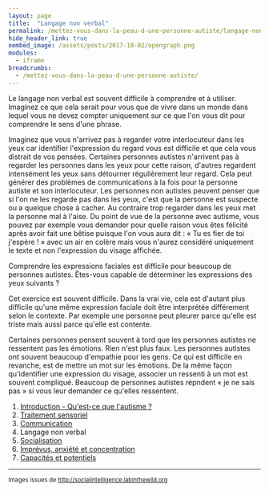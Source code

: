 ```yaml
---
layout: page
title:  "Langage non verbal"
permalink: /mettez-vous-dans-la-peau-d-une-personne-autiste/langage-non-verbal
hide_header_link: true
oembed_image: /assets/posts/2017-10-02/opengraph.png
modules:
  - iframe
breadcrumbs:
  - /mettez-vous-dans-la-peau-d-une-personne-autiste/
---
```


Le langage non verbal est souvent difficile à comprendre et à utiliser.
Imaginez ce que cela serait pour vous que de vivre dans un monde dans lequel vous ne devez compter uniquement sur ce que l'on vous dit pour comprendre le sens d'une phrase.

Imaginez que vous n'arrivez pas à regarder votre interlocuteur dans les yeux car identifier l'expression du regard vous est difficile et que cela vous distrait de vos pensées.
Certaines personnes autistes n'arrivent pas à regarder les personnes dans les yeux pour cette raison, d'autres regardent intensément les yeux sans détourner régulièrement leur regard. 
Cela peut générer des problèmes de communications à la fois pour la personne autiste et son interlocuteur.
Les personnes non autistes peuvent penser que si l'on ne les regarde pas dans les yeux, c'est que la personne est suspecte ou a quelque chose à cacher.
Au contraire trop regarder dans les yeux met la personne mal à l'aise.
Du point de vue de la personne avec autisme,
 vous pouvez par exemple vous demander pour quelle raison vous êtes félicité après avoir fait une bêtise puisque l'on vous aura dit&nbsp;: «&nbsp;Tu es fier de toi j'espère !&nbsp;» avec
un air en colère mais vous n'aurez considéré uniquement le texte et non l'expression du visage affichée.

Comprendre les expressions faciales est difficile pour beaucoup de personnes autistes.
Êtes-vous capable de déterminer les expressions des yeux suivants&nbsp;?
<!-- test des visages -->
<div class="center">
<amp-iframe width="700" height="1050" sandbox="allow-scripts" src="/html/eyes.html" scrolling="no">
 <amp-img layout="fill" src="{{ site.amp_img_cache_url }}/html/eyes.png" placeholder></amp-img>
</amp-iframe>
</div>

Cet exercice est souvent difficile. Dans la vrai vie, cela est d'autant plus difficile qu'une même expression faciale doit être interprétée différement selon le contexte.
Par exemple une personne peut pleurer parce qu'elle est triste mais aussi parce qu'elle est contente.
 
Certaines personnes pensent souvent à tord que les personnes autistes ne ressentent pas les émotions. Rien n'est plus faux.
Les personnes autistes ont souvent beaucoup d'empathie pour les gens.
Ce qui est difficile en revanche, est de mettre un mot sur les émotions.
De la même façon qu'identifier une expression du visage, associer un ressenti à un mot est souvent compliqué.
Beaucoup de personnes autistes répndent «&nbsp;je ne sais pas&nbsp;» si vous leur demander ce qu'elles ressentent.


<div class="highlight">
<ol>
 <li><a href="/mettez-vous-dans-la-peau-d-une-personne-autiste/qu-est-ce-que-l-autisme">Introduction - Qu'est-ce que l'autisme&nbsp;?</a></li>
 <li><a href="/mettez-vous-dans-la-peau-d-une-personne-autiste/traitement-sensoriel">Traitement sensoriel</a></li>
 <li><a href="/mettez-vous-dans-la-peau-d-une-personne-autiste/communication">Communication</a></li>
 <li>Langage non verbal</li>
 <li><a href="/mettez-vous-dans-la-peau-d-une-personne-autiste/socialisation">Socialisation</a></li>
 <li><a href="/mettez-vous-dans-la-peau-d-une-personne-autiste/imprevus-anxiete-concentration">Imprévus, anxiété et concentration</a></li>
 <li><a href="/mettez-vous-dans-la-peau-d-une-personne-autiste/capacites-et-potentiels">Capacités et potentiels</a></li>
</ol>
</div>





---
<small>Images issues de <a href="http://socialintelligence.labinthewild.org/" rel="nofollow">http://socialintelligence.labinthewild.org</a></small>
